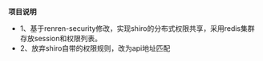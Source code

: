 **项目说明** 
- 1、基于renren-security修改，实现shiro的分布式权限共享，采用redis集群存放session和权限列表。
- 2、放弃shiro自带的权限规则，改为api地址匹配
